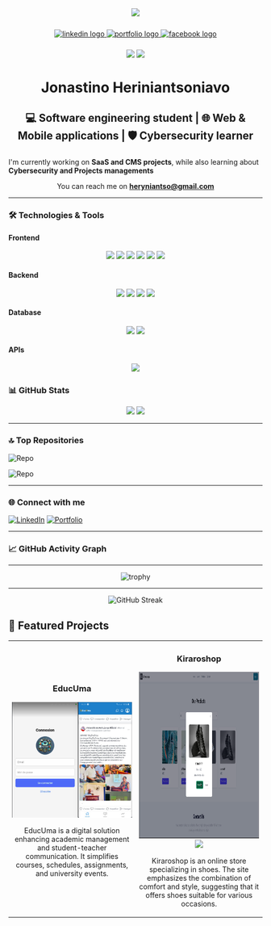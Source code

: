 <div align="center">
  <img height="150" src="https://drive.google.com/uc?export=view&id=1JBnWJpFHIAl3LloFkzkc4cSgExwXV_-N" />
</div>

###

<div align="center">
  <a href="https://www.linkedin.com/in/jonastino-heriniantsoniavo-531945213" target="_blank">
    <img src="https://img.shields.io/static/v1?message=LinkedIn&logo=linkedin&label=&color=0077B5&logoColor=white&labelColor=&style=for-the-badge" height="25" alt="linkedin logo" />
  </a>
  <a href="https://jonastino.netlify.app" target="_blank">
    <img src="https://img.shields.io/static/v1?message=Portfolio&logo=firefox&label=&color=000000&logoColor=FF7139&labelColor=&style=for-the-badge" height="25" alt="portfolio logo" />
  </a>
  <a href="https://www.facebook.com/profile.php?id=100088673478688" target="_blank">
    <img src="https://img.shields.io/static/v1?message=Facebook&logo=facebook&label=&color=1877F2&logoColor=white&labelColor=&style=for-the-badge" height="25" alt="facebook logo" />
  </a>




###

<div align="center">
  <img src="https://komarev.com/ghpvc/?username=Jonastino21&color=brightgreen"  />
  <img src="https://img.shields.io/github/followers/Jonastino21?label=Follow&style=social"  />
</div>

###

<h1 align="center">Jonastino Heriniantsoniavo</h1>

## 💻 Software engineering student | 🌐 Web & Mobile applications | 🛡️ Cybersecurity learner

</div>

###

I'm currently working on **SaaS and CMS projects**, while also learning about **Cybersecurity and Projects managements**  
<p align="center">
  You can reach me on <a href="mailto:heryniantso@gmail.com"><strong>heryniantso@gmail.com</strong></a>
</p>

---

### 🛠️ Technologies & Tools

#### Frontend
<div align="center">
  <img src="https://img.shields.io/badge/-HTML5-E34F26?style=flat-square&logo=html5&logoColor=white" />
  <img src="https://img.shields.io/badge/-CSS3-1572B6?style=flat-square&logo=css3&logoColor=white" />
  <img src="https://img.shields.io/badge/-TailwindCSS-38B2AC?style=flat-square&logo=tailwind-css&logoColor=white" />
  <img src="https://img.shields.io/badge/-ReactJS-61DAFB?style=flat-square&logo=react&logoColor=black" />
  <img src="https://img.shields.io/badge/-React_Native-61DAFB?style=flat-square&logo=react&logoColor=black" />
  <img src="https://img.shields.io/badge/-Vue.js-4FC08D?style=flat-square&logo=vue.js&logoColor=white" />
</div>

#### Backend
<div align="center">
  <img src="https://img.shields.io/badge/-Spring_Boot-6DB33F?style=flat-square&logo=spring-boot&logoColor=white" />
  <img src="https://img.shields.io/badge/-Laravel-FF2D20?style=flat-square&logo=laravel&logoColor=white" />
  <img src="https://img.shields.io/badge/-CodeIgniter-EF4223?style=flat-square&logo=codeigniter&logoColor=white" />
  <img src="https://img.shields.io/badge/-C++-00599C?style=flat-square&logo=c%2B%2B&logoColor=white" />
</div>

#### Database
<div align="center">
  <img src="https://img.shields.io/badge/-MySQL-4479A1?style=flat-square&logo=mysql&logoColor=white" />
  <img src="https://img.shields.io/badge/-MongoDB-47A248?style=flat-square&logo=mongodb&logoColor=white" />
</div>

#### APIs
<div align="center">
  <img src="https://img.shields.io/badge/-REST_API-FF6C37?style=flat-square&logo=postman&logoColor=white" />
</div>


### 📊 GitHub Stats

<div align="center">
  <img height="180em" src="https://github-readme-stats.vercel.app/api?username=Jonastino21&show_icons=true&theme=tokyonight&include_all_commits=true&count_private=true"/>
  <img height="180em" src="https://github-readme-stats.vercel.app/api/top-langs/?username=Jonastino21&layout=compact&langs_count=7&theme=tokyonight"/>
</div>

---

### 🔝 Top Repositories

![Repo](https://github-readme-stats.vercel.app/api/pin/?username=Jonastino21&repo=kiraroshop-front&theme=tokyonight)

![Repo](https://github-readme-stats.vercel.app/api/pin/?username=Jonastino21&repo=EducUma&theme=tokyonight)

---

### 🌐 Connect with me

[![LinkedIn](https://img.shields.io/badge/LinkedIn-%230077B5.svg?logo=linkedin&logoColor=white)](www.linkedin.com/in/jonastino-heriniantsoniavo-531945213) 
[![Portfolio](https://img.shields.io/badge/Portfolio-%23000000.svg?logo=firefox&logoColor=#FF7139)](https://jonastino.netlify.app)

---

### 📈 GitHub Activity Graph

---

<div align="center">
  <img src="https://github-profile-trophy.vercel.app/?username=Jonastino21&theme=tokyonight&row=1&column=4" alt="trophy">
</div>

---

<div align="center">
  <img src="https://github-readme-streak-stats.herokuapp.com/?user=Jonastino21&theme=tokyonight" alt="GitHub Streak">
</div>

<!-- Optional section: Featured projects with screenshots -->

## 📌 Featured Projects

<table>
  <tr>
    <td width="50%">
      <h3 align="center">EducUma</h3>
      <p align="center">
        <a href="https://github.com/Jonastino21/EducUma" target="_blank">
          <img src="/img/educuma.png" width="400" alt="Project 1"/>
        </a>
<!--         <span>  -->
<!--           <a href="https://github.com/Jonastino21/EducUma" target="_blank">
            <img src="https://img.shields.io/badge/Code-black?style=flat-square&logo=github"/>
          </a>   -->
<!--           <a href="https://project1demo.com" target="_blank">
            <img src="https://img.shields.io/badge/Live-blueviolet?style=flat-square&logo=vercel"/>
          </a> -->
<!--         </span> -->
        <p align="center">
          EducUma is a digital solution enhancing academic management and student-teacher communication. It simplifies courses, schedules, assignments, and university events.
        </p>
      </p>
    </td>
    <td width="50%">
      <h3 align="center">Kiraroshop</h3>
      <p align="center">
        <a href="https://github.com/Jonastino21/kiraroshop-front" target="_blank">
          <img src="/img/kiraroshop.png" width="450" height="330" alt="Project 2"/>
        </a>
        <span> 
<!--           <a href="https://github.com/Jonastino21/kiraroshop-front" target="_blank">
            <img src="https://img.shields.io/badge/Code-black?style=flat-square&logo=github"/>
          </a>   -->
          <a href="https://jonastino21.github.io/kiraroshop-front/" target="_blank">
            <img src="https://img.shields.io/badge/Live-blueviolet?style=flat-square&logo=vercel"/>
          </a>
        </span>
        <p align="center">
          Kiraroshop is an online store specializing in shoes. The site emphasizes the combination of comfort and style, suggesting that it offers shoes suitable for various occasions. 
        </p>
      </p>
    </td>
  </tr>
</table>

